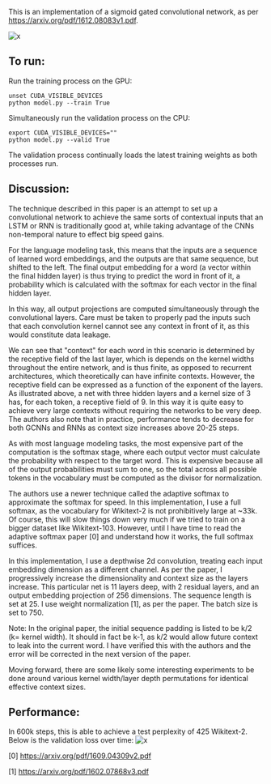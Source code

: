 This is an implementation of a sigmoid gated convolutional network, as per https://arxiv.org/pdf/1612.08083v1.pdf.

![x](https://raw.githubusercontent.com/astanway/gated-conv-nets/master/gcnn.gif)

## To run:
Run the training process on the GPU:
```
unset CUDA_VISIBLE_DEVICES
python model.py --train True
```

Simultaneously run the validation process on the CPU:
```
export CUDA_VISIBLE_DEVICES=""
python model.py --valid True
```
The validation process continually loads the latest training weights as both processes run.

## Discussion:
  The technique described in this paper is an attempt to set up a convolutional network to achieve the same sorts of contextual inputs that an LSTM or RNN is traditionally good at, while taking advantage of the CNNs non-temporal nature to effect big speed gains. 
  
  For the language modeling task, this means that the inputs are a sequence of learned word embeddings, and the outputs are that same sequence, but shifted to the left. The final output embedding for a word (a vector within the final hidden layer) is thus trying to predict the word in front of it, a probability which is calculated with the softmax for each vector in the final hidden layer.

  In this way, all output projections are computed simultaneously through the convolutional layers. Care must be taken to properly pad the inputs such that each convolution kernel cannot see any context in front of it, as this would constitute data leakage.
  
  We can see that "context" for each word in this scenario is determined by the receptive field of the last layer, which is depends on the kernel widths throughout the entire network, and is thus finite, as opposed to recurrent architectures, which theoretically can have infinite contexts. However, the receptive field can be expressed as a function of the exponent of the layers. As illustrated above, a net with three hidden layers and a kernel size of 3 has, for each token, a receptive field of 9. In this way it is quite easy to achieve very large contexts without requiring the networks to be very deep. The authors also note that in practice, performance tends to decrease for both GCNNs and RNNs as context size increases above 20-25 steps. 

  As with most language modeling tasks, the most expensive part of the computation is the softmax stage, where each output vector must calculate the probability with respect to the target word. This is expensive because all of the output probabilities must sum to one, so the total across all possible tokens in the vocabulary must be computed as the divisor for normalization. 
  
  The authors use a newer technique called the adaptive softmax to approximate the softmax for speed. In this implementation, I use a full softmax, as the vocabulary for Wikitext-2 is not prohibitively large at ~33k. Of course, this will slow things down very much if we tried to train on a bigger dataset like Wikitext-103. However, until I have time to read the adaptive softmax paper [0] and understand how it works, the full softmax suffices.
  
  In this implementation, I use a depthwise 2d convolution, treating each input embedding dimension as a different channel. As per the paper, I progressively increase the dimensionality and context size as the layers increase. This particular net is 11 layers deep, with 2 residual layers, and an output embedding projection of 256 dimensions. The sequence length is set at 25. I use weight normalization [1], as per the paper. The batch size is set to 750.
  
  Note: In the original paper, the initial sequence padding is listed to be k/2 (k= kernel width). It should in fact be k-1, as k/2 would allow future context to leak into the current word. I have verified this with the authors and the error will be corrected in the next version of the paper.
  
  Moving forward, there are some likely some interesting experiments to be done around various kernel width/layer depth permutations for identical effective context sizes.
 
## Performance: 
In 600k steps, this is able to achieve a test perplexity of 425 Wikitext-2. Below is the validation loss over time:
![x](https://raw.githubusercontent.com/astanway/gated-conv-nets/master/validation_loss.png)


[0] https://arxiv.org/pdf/1609.04309v2.pdf

[1] https://arxiv.org/pdf/1602.07868v3.pdf
